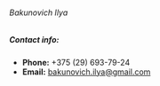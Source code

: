 ###### Bakunovich Ilya

##### Contact info:

* **Phone:** +375 (29) 693-79-24
* **Email:** bakunovich.ilya@gmail.com
